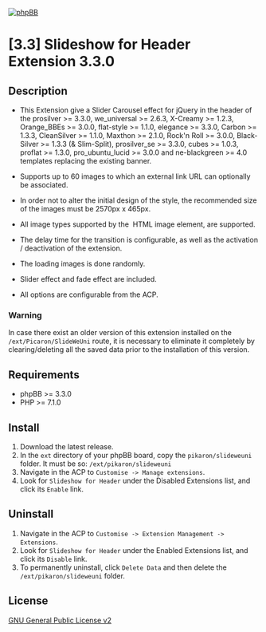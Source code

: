[![phpBB](https://www.phpbb-es.com/foro/styles/flat-style/theme/images/logo_new_small.png)](https://www.phpbb-es.com/foro/viewtopic.php?f=147&t=42139)
# [3.3] Slideshow for Header Extension 3.3.0

## Description
- This Extension give a Slider Carousel effect for jQuery in the header of the prosilver >= 3.3.0, we_universal >= 2.6.3, X-Creamy >= 1.2.3, Orange_BBEs >= 3.0.0, flat-style >= 1.1.0, elegance >= 3.3.0, Carbon >= 1.3.3, CleanSilver >= 1.1.0, Maxthon >= 2.1.0, Rock'n Roll >= 3.0.0, Black-Silver >= 1.3.3 (& Slim-Split), prosilver_se >= 3.3.0, cubes >= 1.0.3, proflat >= 1.3.0, pro_ubuntu_lucid >= 3.0.0 and ne-blackgreen >= 4.0 templates replacing the existing banner.

- Supports up to 60 images to which an external link URL can optionally be associated.
- In order not to alter the initial design of the style, the recommended size of the images must be 2570px x 465px. 
- All image types supported by the <img> HTML image element, are supported. 
- The delay time for the transition is configurable, as well as the activation / deactivation of the extension. 
- The loading images is done randomly. 
- Slider effect and fade effect are included.
- All options are configurable from the ACP.

### Warning
In case there exist an older version of this extension installed on the `/ext/Picaron/SlideWeUni` route, it is necessary to eliminate it completely by clearing/deleting all the saved data prior to the installation of this version.

## Requirements
* phpBB >= 3.3.0
* PHP >= 7.1.0

## Install
1. Download the latest release.
2. In the `ext` directory of your phpBB board, copy the `pikaron/slideweuni` folder. It must be so: `/ext/pikaron/slideweuni`
4. Navigate in the ACP to `Customise -> Manage extensions`.
5. Look for `Slideshow for Header` under the Disabled Extensions list, and click its `Enable` link.

## Uninstall
1. Navigate in the ACP to `Customise -> Extension Management -> Extensions`.
2. Look for `Slideshow for Header` under the Enabled Extensions list, and click its `Disable` link.
3. To permanently uninstall, click `Delete Data` and then delete the `/ext/pikaron/slideweuni` folder.

## License
[GNU General Public License v2](http://opensource.org/licenses/GPL-2.0)
